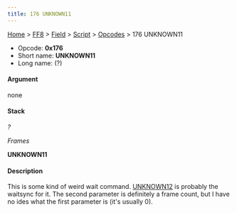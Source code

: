 ```yaml
---
title: 176 UNKNOWN11
---
```


[Home](../../../../Main%20Page.md) > [FF8](../../../../FF8.md) > [Field](../../../Field.md) > [Script](../../Script.md) > [Opcodes](../Opcodes.md) > 176 UNKNOWN11

-   Opcode: **0x176**
-   Short name: **UNKNOWN11**
-   Long name: (?)

#### Argument

none

#### Stack

  
*?*

*Frames*

**UNKNOWN11**

#### Description

This is some kind of weird wait command. [UNKNOWN12][] is probably the
waitsync for it. The second parameter is definitely a frame count, but I
have no ides what the first parameter is (it's usually 0).

  [UNKNOWN12]: 177%20UNKNOWN12.md "wikilink"
